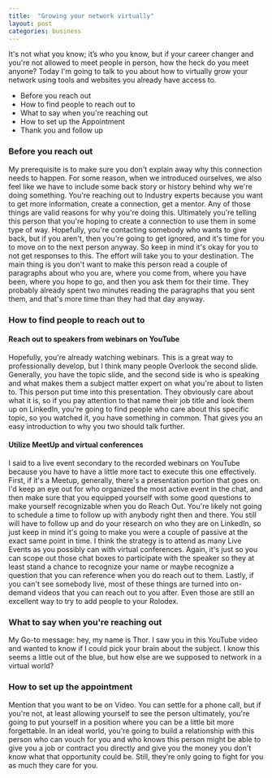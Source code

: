 ```yaml
---
title:  "Growing your network virtually"
layout: post
categories: business
---
```


It's not what you know; it’s who you know, but if your career changer and you're not allowed to meet people in person, how the heck do you meet anyone? Today I'm going to talk to you about how to virtually grow your network using tools and websites you already have access to.

* Before you reach out
* How to find people to reach out to
* What to say when you're reaching out
* How to set up the Appointment
* Thank you and follow up 

### Before you reach out

My prerequisite is to make sure you don't explain away why this connection needs to happen. For some reason, when we introduced ourselves, we also feel like we have to include some back story or history behind why we're doing something. You're reaching out to Industry experts because you want to get more information, create a connection, get a mentor. Any of those things are valid reasons for why you're doing this. Ultimately you're telling this person that you're hoping to create a connection to use them in some type of way. Hopefully, you're contacting somebody who wants to give back, but if you aren't, then you're going to get ignored, and it's time for you to move on to the next person anyway. So keep in mind it's okay for you to not get responses to this. The effort will take you to your destination. The main thing is you don't want to make this person read a couple of paragraphs about who you are, where you come from, where you have been, where you hope to go, and then you ask them for their time. They probably already spent two minutes reading the paragraphs that you sent them, and that's more time than they had that day anyway. 


### How to find people to reach out to 

#### Reach out to speakers from webinars on YouTube

Hopefully, you're already watching webinars. This is a great way to professionally develop, but I think many people Overlook the second slide. Generally, you have the topic slide, and the second side is who is speaking and what makes them a subject matter expert on what you're about to listen to. This person put time into this presentation. They obviously care about what it is, so if you pay attention to that name their job title and look them up on LinkedIn, you're going to find people who care about this specific topic, so you watched it, you have something in common. That gives you an easy introduction to why you two should talk further.  

#### Utilize MeetUp and virtual conferences

I said to a live event secondary to the recorded webinars on YouTube because you have to have a little more tact to execute this one effectively. First, if it's a Meetup, generally, there's a presentation portion that goes on. I'd keep an eye out for who organized the most active event in the chat, and then make sure that you equipped yourself with some good questions to make yourself recognizable when you do Reach Out. You're likely not going to schedule a time to follow up with anybody right then and there. You still will have to follow up and do your research on who they are on LinkedIn, so just keep in mind it's going to make you were a couple of passive at the exact same point in time. I think the strategy is to attend as many Live Events as you possibly can with virtual conferences. Again, it's just so you can scope out those chat boxes to participate with the speaker so they at least stand a chance to recognize your name or maybe recognize a question that you can reference when you do reach out to them. Lastly, if you can't see somebody live, most of these things are turned into on-demand videos that you can reach out to you after. Even those are still an excellent way to try to add people to your Rolodex. 

### What to say when you're reaching out

My Go-to message: hey, my name is Thor. I saw you in this YouTube video and wanted to know if I could pick your brain about the subject. I know this seems a little out of the blue, but how else are we supposed to network in a virtual world?

### How to set up the appointment

Mention that you want to be on Video. You can settle for a phone call, but if you're not, at least allowing yourself to see the person ultimately, you're going to put yourself in a position where you can be a little bit more forgettable. In an ideal world, you're going to build a relationship with this person who can vouch for you and who knows this person might be able to give you a job or contract you directly and give you the money you don't know what that opportunity could be. Still, they’re only going to fight for you as much they care for you.
